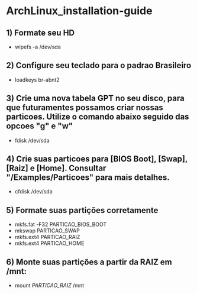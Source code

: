 # ArchLinux_installation-guide
 
## 1) Formate seu HD
* wipefs -a /dev/sda

## 2) Configure seu teclado para o padrao Brasileiro
* loadkeys br-abnt2

## 3) Crie uma nova tabela GPT no seu disco, para que futuramentes possamos criar nossas particoes. Utilize o comando abaixo seguido das opcoes "g" e "w"
* fdisk /dev/sda

## 4) Crie suas particoes para [BIOS Boot], [Swap], [Raiz] e [Home]. Consultar "/Examples/Particoes" para mais detalhes.
* cfdisk /dev/sda

## 5) Formate suas partições corretamente
* mkfs.fat -F32 PARTICAO_BIOS_BOOT
* mkswap PARTICAO_SWAP
* mkfs.ext4 PARTICAO_RAIZ
* mkfs.ext4 PARTICAO_HOME

## 6) Monte suas partições a partir da RAIZ em /mnt:
* mount *PARTICAO_RAIZ* /mnt


